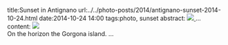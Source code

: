 title:Sunset in Antignano
url:../../photo-posts/2014/antignano-sunset-2014-10-24.html
date:2014-10-24 14:00
tags:photo, sunset
abstract:
<a href="/photos/2014/antignano-sunset-2014-10-24-IMG00798.jpg"
   data-lightbox="antignano-sunset-2014-10-24-IMG00798" data-title="Sunset in Antignano">
   <img src="/photos-small/2014/antignano-sunset-2014-10-24-IMG00798.jpg" />
</a>
...
content:
<img style="max-width: 100%; height: auto" src="/photos/2014/antignano-sunset-2014-10-24-IMG00798.jpg" /> <br/>
On the horizon the Gorgona island.
...
